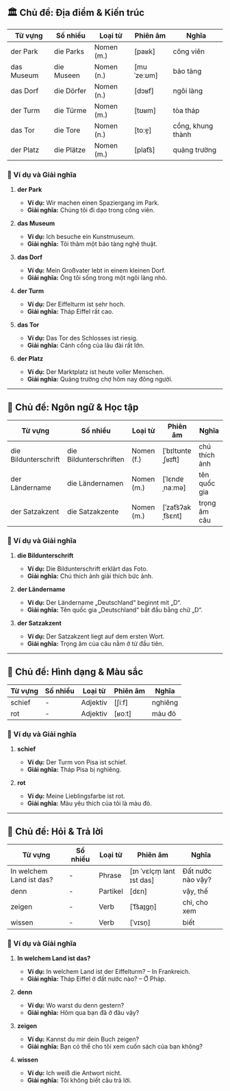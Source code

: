 ## **🏛️ Chủ đề: Địa điểm & Kiến trúc**

|**Từ vựng**|**Số nhiều**|**Loại từ**|**Phiên âm**|**Nghĩa**|
|---|---|---|---|---|
|der Park|die Parks|Nomen (m.)|[paʁk]|công viên|
|das Museum|die Museen|Nomen (n.)|[muˈzeːʊm]|bảo tàng|
|das Dorf|die Dörfer|Nomen (n.)|[dɔʁf]|ngôi làng|
|der Turm|die Türme|Nomen (m.)|[tʊʁm]|tòa tháp|
|das Tor|die Tore|Nomen (n.)|[toːɐ̯]|cổng, khung thành|
|der Platz|die Plätze|Nomen (m.)|[plat͡s]|quảng trường|

### **📌 Ví dụ và Giải nghĩa**

1. **der Park**
    
    - **Ví dụ:** Wir machen einen Spaziergang im Park.
    - **Giải nghĩa:** Chúng tôi đi dạo trong công viên.
2. **das Museum**
    
    - **Ví dụ:** Ich besuche ein Kunstmuseum.
    - **Giải nghĩa:** Tôi thăm một bảo tàng nghệ thuật.
3. **das Dorf**
    
    - **Ví dụ:** Mein Großvater lebt in einem kleinen Dorf.
    - **Giải nghĩa:** Ông tôi sống trong một ngôi làng nhỏ.
4. **der Turm**
    
    - **Ví dụ:** Der Eiffelturm ist sehr hoch.
    - **Giải nghĩa:** Tháp Eiffel rất cao.
5. **das Tor**
    
    - **Ví dụ:** Das Tor des Schlosses ist riesig.
    - **Giải nghĩa:** Cánh cổng của lâu đài rất lớn.
6. **der Platz**
    
    - **Ví dụ:** Der Marktplatz ist heute voller Menschen.
    - **Giải nghĩa:** Quảng trường chợ hôm nay đông người.

---

## **📸 Chủ đề: Ngôn ngữ & Học tập**

|**Từ vựng**|**Số nhiều**|**Loại từ**|**Phiên âm**|**Nghĩa**|
|---|---|---|---|---|
|die Bildunterschrift|die Bildunterschriften|Nomen (f.)|[ˈbɪltʊntɐˌʃʁɪft]|chú thích ảnh|
|der Ländername|die Ländernamen|Nomen (m.)|[ˈlɛndɐˌnaːmə]|tên quốc gia|
|der Satzakzent|die Satzakzente|Nomen (m.)|[ˈzat͡sʔakˌt͡sɛnt]|trọng âm câu|

### **📌 Ví dụ và Giải nghĩa**

1. **die Bildunterschrift**
    
    - **Ví dụ:** Die Bildunterschrift erklärt das Foto.
    - **Giải nghĩa:** Chú thích ảnh giải thích bức ảnh.
2. **der Ländername**
    
    - **Ví dụ:** Der Ländername „Deutschland“ beginnt mit „D“.
    - **Giải nghĩa:** Tên quốc gia „Deutschland“ bắt đầu bằng chữ „D“.
3. **der Satzakzent**
    
    - **Ví dụ:** Der Satzakzent liegt auf dem ersten Wort.
    - **Giải nghĩa:** Trọng âm của câu nằm ở từ đầu tiên.

---

## **🎨 Chủ đề: Hình dạng & Màu sắc**

|**Từ vựng**|**Số nhiều**|**Loại từ**|**Phiên âm**|**Nghĩa**|
|---|---|---|---|---|
|schief|-|Adjektiv|[ʃiːf]|nghiêng|
|rot|-|Adjektiv|[ʁoːt]|màu đỏ|

### **📌 Ví dụ và Giải nghĩa**

1. **schief**
    
    - **Ví dụ:** Der Turm von Pisa ist schief.
    - **Giải nghĩa:** Tháp Pisa bị nghiêng.
2. **rot**
    
    - **Ví dụ:** Meine Lieblingsfarbe ist rot.
    - **Giải nghĩa:** Màu yêu thích của tôi là màu đỏ.

---

## **💬 Chủ đề: Hỏi & Trả lời**

|**Từ vựng**|**Số nhiều**|**Loại từ**|**Phiên âm**|**Nghĩa**|
|---|---|---|---|---|
|In welchem Land ist das?|-|Phrase|[ɪn ˈvɛlçm̩ lant ɪst das]|Đất nước nào vậy?|
|denn|-|Partikel|[dɛn]|vậy, thế|
|zeigen|-|Verb|[ˈt͡saɪ̯ɡn̩]|chỉ, cho xem|
|wissen|-|Verb|[ˈvɪsn̩]|biết|

### **📌 Ví dụ và Giải nghĩa**

1. **In welchem Land ist das?**
    
    - **Ví dụ:** In welchem Land ist der Eiffelturm? – In Frankreich.
    - **Giải nghĩa:** Tháp Eiffel ở đất nước nào? – Ở Pháp.
2. **denn**
    
    - **Ví dụ:** Wo warst du denn gestern?
    - **Giải nghĩa:** Hôm qua bạn đã ở đâu vậy?
3. **zeigen**
    
    - **Ví dụ:** Kannst du mir dein Buch zeigen?
    - **Giải nghĩa:** Bạn có thể cho tôi xem cuốn sách của bạn không?
4. **wissen**
    
    - **Ví dụ:** Ich weiß die Antwort nicht.
    - **Giải nghĩa:** Tôi không biết câu trả lời.